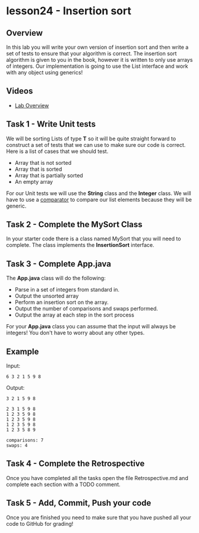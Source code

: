 # lesson24 - Insertion sort

## Overview

In this lab you will write your own version of insertion sort and then write a set of tests to
ensure that your algorithm is correct. The insertion sort algorithm is given to you in the book,
however it is written to only use arrays of integers. Our implementation is going to use the
List interface and work with any object using generics!

## Videos

- [Lab Overview]()

## Task 1 - Write Unit tests

We will be sorting Lists of type **T** so it will be quite straight forward to construct a set of
tests that we can use to make sure our code is correct. Here is a list of cases that we should test.

- Array that is not sorted
- Array that is sorted
- Array that is partially sorted
- An empty array

For our Unit tests we will use the **String** class and the **Integer** class. We will have to use
a [comparator](https://docs.oracle.com/javase/10/docs/api/java/util/Comparator.html) to compare
our list elements because they will be generic.

## Task 2 - Complete the MySort Class

In your starter code there is a class named MySort that you will need to complete. The class
implements the **InsertionSort** interface. 

## Task 3 - Complete App.java

The **App.java** class will do the following:

- Parse in a set of integers from standard in.
- Output the unsorted array
- Perform an insertion sort on the array.
- Output the number of comparisons and swaps performed.
- Output the array at each step in the sort process

For your **App.java** class you can assume that the input will always be integers! You don't have
to worry about any other types.

## Example

Input:

```
6 3 2 1 5 9 8
```

Output:

```
3 2 1 5 9 8

2 3 1 5 9 8
1 2 3 5 9 8
1 2 3 5 9 8
1 2 3 5 9 8
1 2 3 5 8 9

comparisons: 7
swaps: 4
```

## Task 4 - Complete the Retrospective

Once you have completed all the tasks open the file Retrospective.md and complete each section with
a TODO comment.

## Task 5 - Add, Commit, Push your code

Once you are finished you need to make sure that you have pushed all your code to GitHub for
grading!
